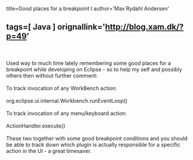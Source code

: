 title=Good places for a breakpoint I
author='Max Rydahl Andersen'

tags=[ Java ]
orignallink='http://blog.xam.dk/?p=49'
---
<div>
<br><br>
Used way to much time lately remembering some good places for a breakpoint while developing on  Eclipse - so to help my self and possibly others then without further comment:
<br><br>
To track invocation of any WorkBench action: 
<br><br>
org.eclipse.ui.internal.Workbench.runEventLoop()
<br><br>
To track invocation of any menu/keyboard action: 
<br><br>
ActionHandler.execute()
<br><br>
These two together with some good breakpoint conditions and you should be able to track down which plugin is actually responsible for a specific action in the UI - a great timesaver.
<br><br>
</div>
